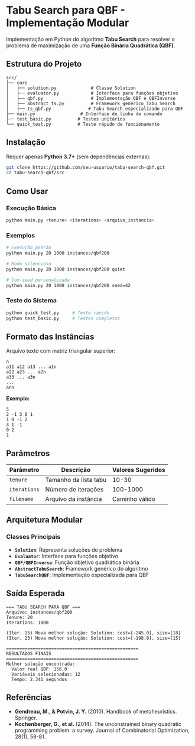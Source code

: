 # Tabu Search para QBF - Implementação Modular

Implementação em Python do algoritmo **Tabu Search** para resolver o problema de maximização de uma **Função Binária Quadrática (QBF)**.

## Estrutura do Projeto

```
src/
├── core
│	├── solution.py             # Classe Solution
│	├── evaluator.py            # Interface para funções objetivo
│	├── qbf.py                  # Implementação QBF e QBFInverse
│	├── abstract_ts.py          # Framework genérico Tabu Search
│	├── ts_qbf.py              # Tabu Search especializado para QBF
├── main.py                 # Interface de linha de comando
├── test_basic.py          # Testes unitários
└── quick_test.py          # Teste rápido de funcionamento
```

## Instalação

Requer apenas **Python 3.7+** (sem dependências externas):

```bash
git clone https://github.com/seu-usuario/tabu-search-qbf.git
cd tabu-search-qbf/src
```

## Como Usar

### Execução Básica
```bash
python main.py <tenure> <iterations> <arquivo_instancia>
```

### Exemplos
```bash
# Execução padrão
python main.py 20 1000 instances/qbf200

# Modo silencioso
python main.py 20 1000 instances/qbf200 quiet

# Com seed personalizada
python main.py 20 1000 instances/qbf200 seed=42
```

### Teste do Sistema
```bash
python quick_test.py     # Teste rápido
python test_basic.py     # Testes completos
```

## Formato das Instâncias

Arquivo texto com matriz triangular superior:

```
n
a11 a12 a13 ... a1n
a22 a23 ... a2n
a33 ... a3n
...
ann
```

**Exemplo:**
```
5
2 -1 3 0 1
1 0 -1 2
3 1 -1
0 2
1
```

## Parâmetros

| Parâmetro | Descrição | Valores Sugeridos |
|-----------|-----------|-------------------|
| `tenure` | Tamanho da lista tabu | 10-30 |
| `iterations` | Número de iterações | 100-1000 |
| `filename` | Arquivo da instância | Caminho válido |

## Arquitetura Modular

### Classes Principais
- **`Solution`**: Representa soluções do problema
- **`Evaluator`**: Interface para funções objetivo
- **`QBF/QBFInverse`**: Função objetivo quadrática binária
- **`AbstractTabuSearch`**: Framework genérico do algoritmo
- **`TabuSearchQBF`**: Implementação especializada para QBF

## Saída Esperada

```
=== TABU SEARCH PARA QBF ===
Arquivo: instances/qbf200
Tenure: 20
Iterations: 1000

(Iter. 15) Nova melhor solução: Solution: cost=[-245.0], size=[18]
(Iter. 23) Nova melhor solução: Solution: cost=[-198.0], size=[15]

==================================================
RESULTADOS FINAIS
==================================================
Melhor solução encontrada:
  Valor real QBF: 156.0
  Variáveis selecionadas: 12
  Tempo: 2.341 segundos
```


## Referências

- **Gendreau, M., & Potvin, J. Y.** (2010). Handbook of metaheuristics. Springer.
- **Kochenberger, G., et al.** (2014). The unconstrained binary quadratic programming problem: a survey. Journal of Combinatorial Optimization, 28(1), 58-81.
